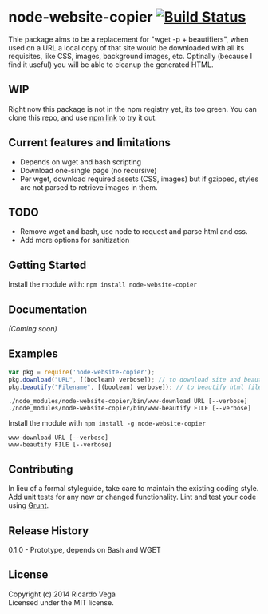 # node-website-copier [![Build Status](https://secure.travis-ci.org/mxcoder/node-website-copier.png?branch=master)](http://travis-ci.org/mxcoder/node-website-copier)

Thie package aims to be a replacement for "wget -p + beautifiers", when used on a URL a local copy of that site would be downloaded
with all its requisites, like CSS, images, background images, etc.
Optinally (because I find it useful) you will be able to cleanup the generated HTML.

## WIP
Right now this package is not in the npm registry yet, its too green.
You can clone this repo, and use [npm link](https://npmjs.org/doc/cli/npm-link.html) to try it out.

## Current features and limitations
- Depends on wget and bash scripting
- Download one-single page (no recursive)
- Per wget, download required assets (CSS, images) but if gzipped, styles are not parsed to retrieve images in them.

## TODO
- Remove wget and bash, use node to request and parse html and css.
- Add more options for sanitization

## Getting Started
Install the module with: `npm install node-website-copier`

## Documentation
_(Coming soon)_

## Examples

```javascript
var pkg = require('node-website-copier');
pkg.download("URL", [(boolean) verbose]); // to download site and beautify html
pkg.beautify("Filename", [(boolean) verbose]); // to beautify html file
```

```cli
./node_modules/node-website-copier/bin/www-download URL [--verbose]
./node_modules/node-website-copier/bin/www-beautify FILE [--verbose]
```

Install the module with `npm install -g node-website-copier`

```cli
www-download URL [--verbose]
www-beautify FILE [--verbose]
```

## Contributing
In lieu of a formal styleguide, take care to maintain the existing coding style. Add unit tests for any new or changed functionality. Lint and test your code using [Grunt](http://gruntjs.com/).

## Release History
0.1.0 - Prototype, depends on Bash and WGET

## License
Copyright (c) 2014 Ricardo Vega  
Licensed under the MIT license.
